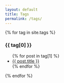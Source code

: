 ```yaml
---
layout: default
title: Tags
permalink: /tags/
---
```



{% for tag in site.tags %}
    <h3>{{ tag[0] }}</h3>
    <ul>
    {% for post in tag[1] %}
        <li><a href="{{ post.url }}">{{ post.title }}</a></li>
    {% endfor %}
    </ul>
{% endfor %}